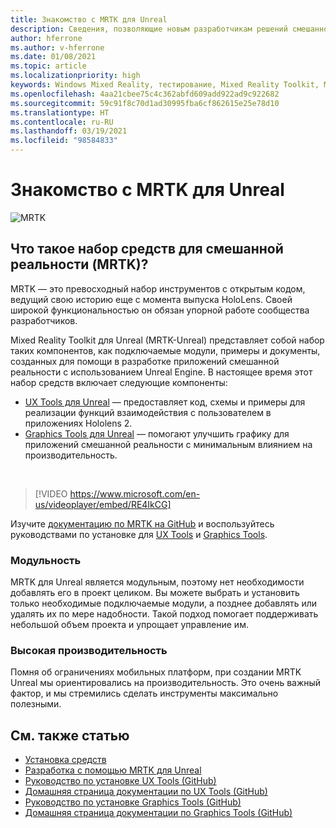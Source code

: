 ```yaml
---
title: Знакомство с MRTK для Unreal
description: Сведения, позволяющие новым разработчикам решений смешанной реальности начать работу с набором Mixed Reality Toolkit для Unreal.
author: hferrone
ms.author: v-hferrone
ms.date: 01/08/2021
ms.topic: article
ms.localizationpriority: high
keywords: Windows Mixed Reality, тестирование, Mixed Reality Toolkit, MRTK версии 2, MRTK, инструменты, пакет SDK, HoloLens, HoloLens 2, Unity, гарнитура смешанной реальности, гарнитура Windows Mixed Reality, гарнитура виртуальной реальности, кросс-платформенность
ms.openlocfilehash: 4aa21cbee75c4c362abfd609add922ad9c922682
ms.sourcegitcommit: 59c91f8c70d1ad30995fba6cf862615e25e78d10
ms.translationtype: HT
ms.contentlocale: ru-RU
ms.lasthandoff: 03/19/2021
ms.locfileid: "98584833"
---
```

# <a name="introducing-mrtk-for-unreal"></a>Знакомство с MRTK для Unreal

![MRTK](../../design/images/MRTK_UX_Hero.png)

## <a name="what-is-mixed-reality-toolkit-mrtk"></a>Что такое набор средств для смешанной реальности (MRTK)?

MRTK — это превосходный набор инструментов с открытым кодом, ведущий свою историю еще с момента выпуска HoloLens. Своей широкой функциональностью он обязан упорной работе сообщества разработчиков. 

Mixed Reality Toolkit для Unreal (MRTK-Unreal) представляет собой набор таких компонентов, как подключаемые модули, примеры и документы, созданных для помощи в разработке приложений смешанной реальности с использованием Unreal Engine. В настоящее время этот набор средств включает следующие компоненты:
* [UX Tools для Unreal](https://github.com/microsoft/MixedReality-UXTools-Unreal) — предоставляет код, схемы и примеры для реализации функций взаимодействия с пользователем в приложениях Hololens 2.
* [Graphics Tools для Unreal](https://github.com/microsoft/MixedReality-GraphicsTools-Unreal) — помогают улучшить графику для приложений смешанной реальности с минимальным влиянием на производительность.

<br>

> [!VIDEO https://www.microsoft.com/en-us/videoplayer/embed/RE4IkCG]

Изучите [документацию по MRTK на GitHub](https://microsoft.github.io/MixedReality-UXTools-Unreal/README.html) и воспользуйтесь руководствами по установке для [UX Tools](https://microsoft.github.io/MixedReality-UXTools-Unreal/Docs/Installation.html) и [Graphics Tools](https://github.com/microsoft/MixedReality-GraphicsTools-Unreal/blob/main/Docs/Installation.md).

### <a name="modular"></a>Модульность

MRTK для Unreal является модульным, поэтому нет необходимости добавлять его в проект целиком. Вы можете выбрать и установить только необходимые подключаемые модули, а позднее добавлять или удалять их по мере надобности. Такой подход помогает поддерживать небольшой объем проекта и упрощает управление им.  

### <a name="performant"></a>Высокая производительность

Помня об ограничениях мобильных платформ, при создании MRTK Unreal мы ориентировались на производительность. Это очень важный фактор, и мы стремились сделать инструменты максимально полезными.

## <a name="see-also"></a>См. также статью

* [Установка средств](../install-the-tools.md)
* [Разработка с помощью MRTK для Unreal](unreal-development-overview.md)
* [Руководство по установке UX Tools (GitHub)](https://microsoft.github.io/MixedReality-UXTools-Unreal/Docs/Installation.html)
* [Домашняя страница документации по UX Tools (GitHub)](https://microsoft.github.io/MixedReality-UXTools-Unreal/README.html)
* [Руководство по установке Graphics Tools (GitHub)](https://github.com/microsoft/MixedReality-GraphicsTools-Unreal/blob/main/Docs/Installation.md)
* [Домашняя страница документации по Graphics Tools (GitHub)](https://github.com/microsoft/MixedReality-GraphicsTools-Unreal/)